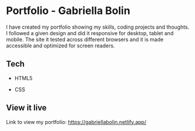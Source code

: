 # Portfolio - Gabriella Bolin

I have created my portfolio showing my skills, coding projects and thoughts. I followed a given design and did it responsive for desktop, tablet and mobile. The site it tested across different browsers and it is made accessible and optimized for screen readers.  

## Tech

- HTML5

- CSS

## View it live

Link to view my portfolio: https://gabriellabolin.netlify.app/

